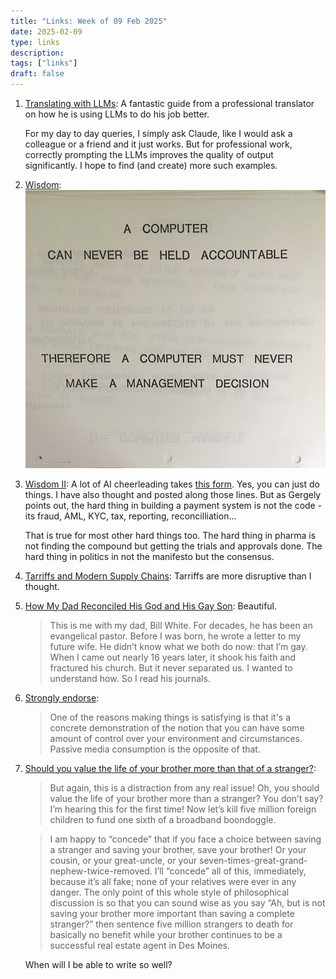```yaml
---
title: "Links: Week of 09 Feb 2025"
date: 2025-02-09
type: links
description:
tags: ["links"]
draft: false
---
```


1. [Translating with LLMs](https://news.ycombinator.com/item?id=42897856): A fantastic guide from a professional translator on how he is using LLMs to do his job better. 

    For my day to day queries, I simply ask Claude, like I would ask a colleague or a friend and it just works. But for professional work, correctly prompting the LLMs improves the quality of output significantly. I hope to find (and create) more such examples. 
2. [Wisdom](https://simonwillison.net/2025/Feb/3/a-computer-can-never-be-held-accountable/#atom-everything): 
    ![A computer can never be held accountable. Therefore a computer must never make a management decision](/assets/images/2025/Jan/a-computer-can-never-be-held-accountable.jpg)

3. [Wisdom II](https://x.com/gergelyorosz/status/1887813676972851577): A lot of AI cheerleading takes [this form](https://ghuntley.com/dothings/). Yes, you can just do things. I have also thought and posted along those lines. But as Gergely points out, the hard thing in building a payment system is not the code - its fraud, AML, KYC, tax, reporting, reconcilliation...
    
    That is true for most other hard things too. The hard thing in pharma is not finding the compound but getting the trials and approvals done. The hard thing in politics in not the manifesto but the consensus. 

4. [Tarriffs and Modern Supply Chains](https://x.com/ben_golub/status/1886027389483827254): Tarriffs are more disruptive than I thought. 

5. [How My Dad Reconciled His God and His Gay Son](https://www.nytimes.com/interactive/2025/02/05/opinion/coming-out-evangelical-pastor.html?smid=nytcore-ios-share): Beautiful. 

    >This is me with my dad, Bill White. For decades, he has been an evangelical pastor. Before I was born, he wrote a letter to my future wife. He didn’t know what we both do now: that I’m gay. When I came out nearly 16 years later, it shook his faith and fractured his church. But it never separated us. I wanted to understand how. So I read his journals.

6. [Strongly endorse](https://x.com/fchollet/status/1888381515001995685): 
    > One of the reasons making things is satisfying is that it's a concrete demonstration of the notion that you can have some amount of control over your environment and circumstances. Passive media consumption is the opposite of that. 

7. [Should you value the life of your brother more than that of a stranger?](https://www.astralcodexten.com/p/money-saved-by-canceling-programs?r=3a7g0&triedRedirect=true): 
    >But again, this is a distraction from any real issue! Oh, you should value the life of your brother more than a stranger? You don’t say? I’m hearing this for the first time! Now let’s kill five million foreign children to fund one sixth of a broadband boondoggle.

    >I am happy to “concede” that if you face a choice between saving a stranger and saving your brother, save your brother! Or your cousin, or your great-uncle, or your seven-times-great-grand-nephew-twice-removed. I’ll “concede” all of this, immediately, because it’s all fake; none of your relatives were ever in any danger. The only point of this whole style of philosophical discussion is so that you can sound wise as you say “Ah, but is not saving your brother more important than saving a complete stranger?” then sentence five million strangers to death for basically no benefit while your brother continues to be a successful real estate agent in Des Moines.

    When will I be able to write so well?